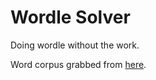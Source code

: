 # Wordle Solver

Doing wordle without the work.

Word corpus grabbed from [here](https://github.com/dwyl/english-words).